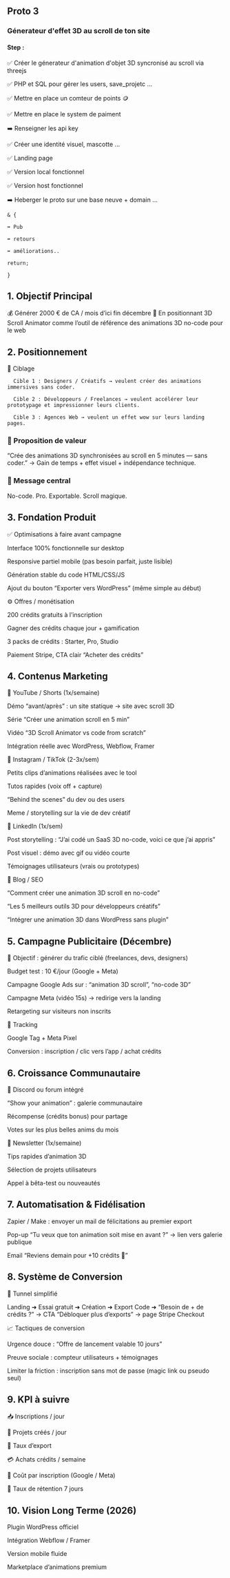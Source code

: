 ## Proto 3

### Génerateur d'effet 3D au scroll de ton site

  
  

#### Step :

   ✅ Créer le génerateur d'animation d'objet 3D syncronisé au scroll via
   threejs
   
   ✅ PHP et SQL pour gérer les users, save_projetc ...
   
   ✅ Mettre en place un comteur de points 🪙
   
   ✅ Mettre en place le system de paiment
   
   ➡️ Renseigner les api key
   
   ✅ Créer une identité visuel, mascotte ...
   
   ✅ Landing page
   
     
   
   ✅ Version local fonctionnel
   
   ✅ Version host fonctionnel
   
   ➡️ Heberger le proto sur une base neuve + domain ...

  

    & {
    
    ➡️ Pub
    
    ➡️ retours
    
    ➡️ améliorations..
    
    return;
    
    }


## 1. Objectif Principal

💰 Générer 2000 € de CA / mois d’ici fin décembre
🎯 En positionnant 3D Scroll Animator comme l’outil de référence des animations 3D no-code pour le web

## 2. Positionnement
🎨 Ciblage

      Cible 1 : Designers / Créatifs → veulent créer des animations immersives sans coder.

      Cible 2 : Développeurs / Freelances → veulent accélérer leur prototypage et impressionner leurs clients.

      Cible 3 : Agences Web → veulent un effet wow sur leurs landing pages.

### 🧭 Proposition de valeur

“Crée des animations 3D synchronisées au scroll en 5 minutes — sans coder.”
→ Gain de temps + effet visuel + indépendance technique.

### 💬 Message central

No-code. Pro. Exportable. Scroll magique.

## 3. Fondation Produit
✅ Optimisations à faire avant campagne

Interface 100% fonctionnelle sur desktop

Responsive partiel mobile (pas besoin parfait, juste lisible)

Génération stable du code HTML/CSS/JS

Ajout du bouton “Exporter vers WordPress” (même simple au début)

⚙️ Offres / monétisation

200 crédits gratuits à l’inscription

Gagner des crédits chaque jour + gamification

3 packs de crédits : Starter, Pro, Studio

Paiement Stripe, CTA clair “Acheter des crédits”

## 4. Contenus Marketing
🎥 YouTube / Shorts (1x/semaine)

Démo “avant/après” : un site statique → site avec scroll 3D

Série “Créer une animation scroll en 5 min”

Vidéo “3D Scroll Animator vs code from scratch”

Intégration réelle avec WordPress, Webflow, Framer

📸 Instagram / TikTok (2-3x/sem)

Petits clips d’animations réalisées avec le tool

Tutos rapides (voix off + capture)

“Behind the scenes” du dev ou des users

Meme / storytelling sur la vie de dev créatif

💼 LinkedIn (1x/sem)

Post storytelling : “J’ai codé un SaaS 3D no-code, voici ce que j’ai appris”

Post visuel : démo avec gif ou vidéo courte

Témoignages utilisateurs (vrais ou prototypes)

🧠 Blog / SEO

“Comment créer une animation 3D scroll en no-code”

“Les 5 meilleurs outils 3D pour développeurs créatifs”

“Intégrer une animation 3D dans WordPress sans plugin”

## 5. Campagne Publicitaire (Décembre)
🎯 Objectif : générer du trafic ciblé (freelances, devs, designers)

Budget test : 10 €/jour (Google + Meta)

Campagne Google Ads sur : “animation 3D scroll”, “no-code 3D”

Campagne Meta (vidéo 15s) → redirige vers la landing

Retargeting sur visiteurs non inscrits

🧩 Tracking

Google Tag + Meta Pixel

Conversion : inscription / clic vers l’app / achat crédits

## 6. Croissance Communautaire
💬 Discord ou forum intégré

“Show your animation” : galerie communautaire

Récompense (crédits bonus) pour partage

Votes sur les plus belles anims du mois

💌 Newsletter (1x/semaine)

Tips rapides d’animation 3D

Sélection de projets utilisateurs

Appel à bêta-test ou nouveautés

## 7. Automatisation & Fidélisation

Zapier / Make : envoyer un mail de félicitations au premier export

Pop-up “Tu veux que ton animation soit mise en avant ?” → lien vers galerie publique

Email “Reviens demain pour +10 crédits 💎”

## 8. Système de Conversion
🔄 Tunnel simplifié

Landing ➜ Essai gratuit ➜ Création ➜ Export Code ➜ “Besoin de + de crédits ?”
→ CTA “Débloquer plus d’exports” → page Stripe Checkout

📈 Tactiques de conversion

Urgence douce : “Offre de lancement valable 10 jours”

Preuve sociale : compteur utilisateurs + témoignages

Limiter la friction : inscription sans mot de passe (magic link ou pseudo seul)

## 9. KPI à suivre

📥 Inscriptions / jour

💾 Projets créés / jour

🚀 Taux d’export

💳 Achats crédits / semaine

🎯 Coût par inscription (Google / Meta)

🔁 Taux de rétention 7 jours

## 10. Vision Long Terme (2026)

Plugin WordPress officiel

Intégration Webflow / Framer

Version mobile fluide

Marketplace d’animations premium